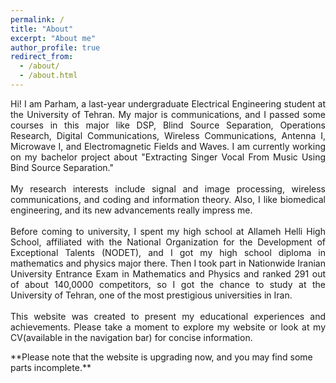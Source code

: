 ```yaml
---
permalink: /
title: "About"
excerpt: "About me"
author_profile: true
redirect_from: 
  - /about/
  - /about.html
---
```

<div style="text-align: justify">  

Hi! I am Parham, a last-year undergraduate Electrical Engineering student at the University of Tehran. My major is communications, and I passed some courses in this major like DSP, Blind Source Separation, Operations Research, Digital Communications, Wireless Communications, Antenna I, Microwave I, and Electromagnetic Fields and Waves. I am currently working on my bachelor project about "Extracting Singer Vocal From Music Using Bind Source Separation." 
<br />
<br /> 
My research interests include signal and image processing, wireless communications, and coding and information theory. Also, I like biomedical engineering, and its new advancements really impress me.
<br />
<br />
Before coming to university, I spent my high school at Allameh Helli High School, affiliated with the National Organization for the Development of Exceptional Talents (NODET), and I got my high school diploma in mathematics and physics major there. Then I took part in Nationwide Iranian University Entrance Exam in Mathematics and Physics and ranked 291 out of about 140,0000 competitors, so I got the chance to study at the University of Tehran, one of the most prestigious universities in Iran.
<br />
<br />
This website was created to present my educational experiences and achievements. Please take a moment to explore my website or look at my CV(available in the navigation bar) for concise information.
<br />
</div>
**Please note that the website is upgrading now, and you may find some parts incomplete.**


<!---
Being in a competitive educational environment makes me a hardworking, responsible, and organized person. These features and my continual passion for enhancing my knowledge and experience and learning new technologies have equipped me with a unique set of abilities that make me well prepared to pursue further, advanced work in the academic profession. 
--->
